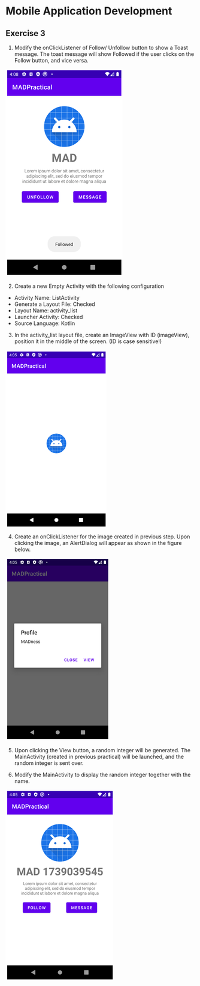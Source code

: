 # Mobile Application Development
## Exercise 3

1.	Modify the onClickListener of Follow/ Unfollow button to show a Toast message. The toast message will show Followed if the user clicks on the Follow button, and vice versa.

![This is an image](/images/toast.png)

2.	Create a new Empty Activity with the following configuration
* Activity Name: ListActivity
* Generate a Layout File: Checked
* Layout Name: activity_list
* Launcher Activity: Checked
* Source Language: Kotlin

3.	In the activity_list layout file, create an ImageView with ID (imageView), position it in the middle of the screen. (ID is case sensitive!)

![This is an image](/images/imageview.png) 

4.	Create an onClickListener for the image created in previous step. Upon clicking the image, an AlertDialog will appear as shown in the figure below.

![This is an image](/images/alertdialog.png)

5.	Upon clicking the View button, a random integer will be generated. The MainActivity (created in previous practical) will be launched, and the random integer is sent over. 

6.	Modify the MainActivity to display the random integer together with the name.

![This is an image](/images/userdesign.png)
